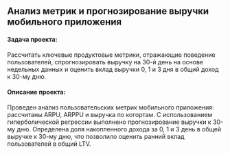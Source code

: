 ## Анализ метрик и прогнозирование выручки мобильного приложения 

#### Задача проекта:

Рассчитать ключевые продуктовые метрики, отражающие поведение пользователей, спрогнозировать выручку на 30-й день на основе недельных данных и оценить вклад выручки 0, 1 и 3 дня в общий доход к 30-му дню.

#### Описание проекта:

Проведен анализ пользовательских метрик мобильного приложения: рассчитаны ARPU, ARPPU и выручка по когортам. С использованием гиперболической регрессии выполнено прогнозирование выручки к 30-му дню. Определена доля накопленного дохода за 0, 1 и 3 день в общей выручке к 30-му дню, что позволило оценить ранний вклад пользователей в общий LTV.
